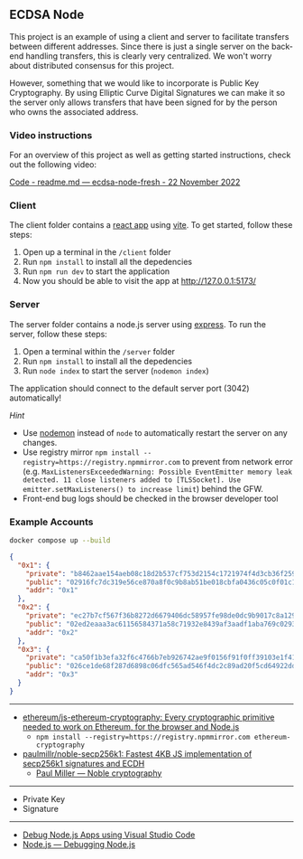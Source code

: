 ## ECDSA Node

This project is an example of using a client and server to facilitate transfers between different addresses. Since there is just a single server on the back-end handling transfers, this is clearly very centralized. We won't worry about distributed consensus for this project.

However, something that we would like to incorporate is Public Key Cryptography. By using Elliptic Curve Digital Signatures we can make it so the server only allows transfers that have been signed for by the person who owns the associated address.

### Video instructions

For an overview of this project as well as getting started instructions, check out the following video:

[Code - readme.md — ecdsa-node-fresh - 22 November 2022](https://www.loom.com/share/0d3c74890b8e44a5918c4cacb3f646c4)
 
### Client

The client folder contains a [react app](https://reactjs.org/) using [vite](https://vitejs.dev/). To get started, follow these steps:

1. Open up a terminal in the `/client` folder
2. Run `npm install` to install all the depedencies
3. Run `npm run dev` to start the application 
4. Now you should be able to visit the app at http://127.0.0.1:5173/

### Server

The server folder contains a node.js server using [express](https://expressjs.com/). To run the server, follow these steps:

1. Open a terminal within the `/server` folder 
2. Run `npm install` to install all the depedencies 
3. Run `node index` to start the server (`nodemon index`)

The application should connect to the default server port (3042) automatically! 

_Hint_

- Use [nodemon](https://www.npmjs.com/package/nodemon) instead of `node` to automatically restart the server on any changes.
- Use registry mirror `npm install --registry=https://registry.npmmirror.com` to prevent from network error (e.g. `MaxListenersExceededWarning: Possible EventEmitter memory leak detected. 11 close listeners added to [TLSSocket]. Use emitter.setMaxListeners() to increase limit`) behind the GFW.
- Front-end bug logs should be checked in the browser developer tool

### Example Accounts

```bash
docker compose up --build
```

```json
{
  "0x1": {
    "private": "b8462aae154aeb08c18d2b537cf753d2154c1721974f4d3cb36f259d26e8d2f6",
    "public": "02916fc7dc319e56ce870a8f0c9b8ab51be018cbfa0436c05c0f01c140b284acd7",
    "addr": "0x1"
  },
  "0x2": {
    "private": "ec27b7cf567f36b8272d6679406dc58957fe98de0dc9b9017c8a12981f5ba62e",
    "public": "02ed2eaaa3ac61156584371a58c71932e8439af3aadf1aba769c0293a592620063",
    "addr": "0x2"
  },
  "0x3": {
    "private": "ca50f1b3efa32f6c4766b7eb926742ae9f0156f91f0ff39103e1f414d7860878",
    "public": "026ce1de68f287d6898c06dfc565ad546f4dc2c89ad20f5cd64922dd83a3154f87",
    "addr": "0x3"
  }
}
```

---

- [ethereum/js-ethereum-cryptography: Every cryptographic primitive needed to work on Ethereum, for the browser and Node.js](https://github.com/ethereum/js-ethereum-cryptography)
  - `npm install --registry=https://registry.npmmirror.com ethereum-cryptography`
- [paulmillr/noble-secp256k1: Fastest 4KB JS implementation of secp256k1 signatures and ECDH](https://github.com/paulmillr/noble-secp256k1)
  - [Paul Miller — Noble cryptography](https://paulmillr.com/noble/)

---

- Private Key
- Signature

---

- [Debug Node.js Apps using Visual Studio Code](https://code.visualstudio.com/docs/nodejs/nodejs-debugging)
- [Node.js — Debugging Node.js](https://nodejs.org/en/learn/getting-started/debugging)
